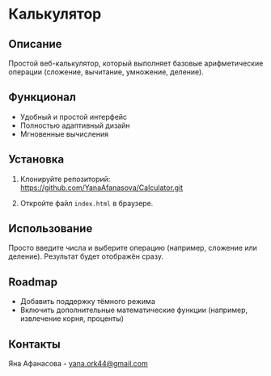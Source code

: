 # Калькулятор

## Описание
Простой веб-калькулятор, который выполняет базовые арифметические операции (сложение, вычитание, умножение, деление).

## Функционал
- Удобный и простой интерфейс
- Полностью адаптивный дизайн
- Мгновенные вычисления

## Установка
1. Клонируйте репозиторий:
https://github.com/YanaAfanasova/Calculator.git

2. Откройте файл `index.html` в браузере.

## Использование
Просто введите числа и выберите операцию (например, сложение или деление). Результат будет отображён сразу.

## Roadmap
- Добавить поддержку тёмного режима
- Включить дополнительные математические функции (например, извлечение корня, проценты)

## Контакты
Яна Афанасова - [yana.ork44@gmail.com](mailto:yana.ork44@gmail.com)

